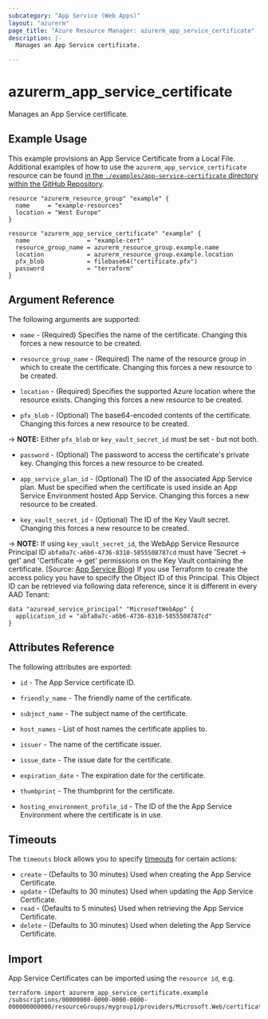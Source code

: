 ```yaml
---
subcategory: "App Service (Web Apps)"
layout: "azurerm"
page_title: "Azure Resource Manager: azurerm_app_service_certificate"
description: |-
  Manages an App Service certificate.

---
```


# azurerm_app_service_certificate

Manages an App Service certificate.

## Example Usage

This example provisions an App Service Certificate from a Local File. Additional examples of how to use the `azurerm_app_service_certificate` resource can be found [in the `./examples/app-service-certificate` directory within the GitHub Repository](https://github.com/hashicorp/terraform-provider-azurerm/tree/main/examples/app-service-certificate).


```hcl
resource "azurerm_resource_group" "example" {
  name     = "example-resources"
  location = "West Europe"
}

resource "azurerm_app_service_certificate" "example" {
  name                = "example-cert"
  resource_group_name = azurerm_resource_group.example.name
  location            = azurerm_resource_group.example.location
  pfx_blob            = filebase64("certificate.pfx")
  password            = "terraform"
}
```

## Argument Reference

The following arguments are supported:

* `name` - (Required) Specifies the name of the certificate. Changing this forces a new resource to be created.

* `resource_group_name` - (Required) The name of the resource group in which to create the certificate. Changing this forces a new resource to be created.

* `location` - (Required) Specifies the supported Azure location where the resource exists. Changing this forces a new resource to be created.

* `pfx_blob` - (Optional) The base64-encoded contents of the certificate. Changing this forces a new resource to be created.

-> **NOTE:** Either `pfx_blob` or `key_vault_secret_id` must be set - but not both.

* `password` - (Optional) The password to access the certificate's private key. Changing this forces a new resource to be created.

* `app_service_plan_id` - (Optional) The ID of the associated App Service plan. Must be specified when the certificate is used inside an App Service Environment hosted App Service. Changing this forces a new resource to be created.

* `key_vault_secret_id` - (Optional) The ID of the Key Vault secret. Changing this forces a new resource to be created.

-> **NOTE:** If using `key_vault_secret_id`, the WebApp Service Resource Principal ID `abfa0a7c-a6b6-4736-8310-5855508787cd` must have 'Secret -> get' and 'Certificate -> get' permissions on the Key Vault containing the certificate. (Source: [App Service Blog](https://azure.github.io/AppService/2016/05/24/Deploying-Azure-Web-App-Certificate-through-Key-Vault.html)) If you use Terraform to create the access policy you have to specify the Object ID of this Principal. This Object ID can be retrieved via following data reference, since it is different in every AAD Tenant:

```hcl
data "azuread_service_principal" "MicrosoftWebApp" {
  application_id = "abfa0a7c-a6b6-4736-8310-5855508787cd"
}
```

## Attributes Reference

The following attributes are exported:

* `id` - The App Service certificate ID.

* `friendly_name` - The friendly name of the certificate.

* `subject_name` - The subject name of the certificate.

* `host_names` - List of host names the certificate applies to.

* `issuer` - The name of the certificate issuer.

* `issue_date` - The issue date for the certificate.

* `expiration_date` - The expiration date for the certificate.

* `thumbprint` - The thumbprint for the certificate.

* `hosting_environment_profile_id` - The ID of the the App Service Environment where the certificate is in use.

## Timeouts

The `timeouts` block allows you to specify [timeouts](https://www.terraform.io/docs/configuration/resources.html#timeouts) for certain actions:

* `create` - (Defaults to 30 minutes) Used when creating the App Service Certificate.
* `update` - (Defaults to 30 minutes) Used when updating the App Service Certificate.
* `read` - (Defaults to 5 minutes) Used when retrieving the App Service Certificate.
* `delete` - (Defaults to 30 minutes) Used when deleting the App Service Certificate.

## Import

App Service Certificates can be imported using the `resource id`, e.g.

```shell
terraform import azurerm_app_service_certificate.example /subscriptions/00000000-0000-0000-0000-000000000000/resourceGroups/mygroup1/providers/Microsoft.Web/certificates/certificate1
```

